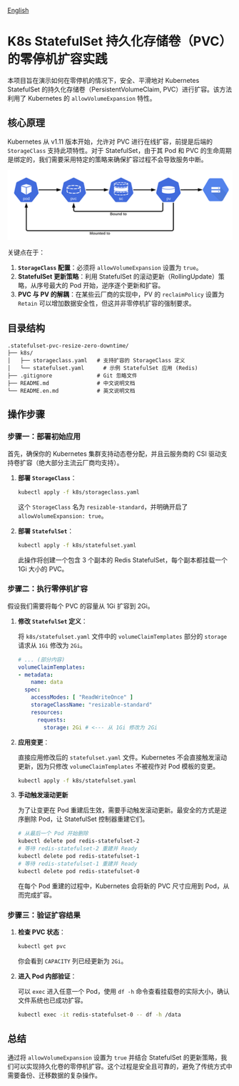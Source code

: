 [English](./README.en.md)

# K8s StatefulSet 持久化存储卷（PVC）的零停机扩容实践

本项目旨在演示如何在零停机的情况下，安全、平滑地对 Kubernetes StatefulSet 的持久化存储卷（PersistentVolumeClaim, PVC）进行扩容。该方法利用了 Kubernetes 的 `allowVolumeExpansion` 特性。

## 核心原理

Kubernetes 从 v1.11 版本开始，允许对 PVC 进行在线扩容，前提是后端的 `StorageClass` 支持此项特性。对于 StatefulSet，由于其 Pod 和 PVC 的生命周期是绑定的，我们需要采用特定的策略来确保扩容过程不会导致服务中断。

![PV, PVC, and StorageClass Relationship](./images/pv_pvc_sc.png)

关键点在于：

1.  **`StorageClass` 配置**：必须将 `allowVolumeExpansion` 设置为 `true`。
2.  **StatefulSet 更新策略**：利用 StatefulSet 的滚动更新（RollingUpdate）策略，从序号最大的 Pod 开始，逆序逐个更新和扩容。
3.  **PVC 与 PV 的解耦**：在某些云厂商的实现中，PV 的 `reclaimPolicy` 设置为 `Retain` 可以增加数据安全性，但这并非零停机扩容的强制要求。

## 目录结构

```
.statefulset-pvc-resize-zero-downtime/
├── k8s/
│   ├── storageclass.yaml   # 支持扩容的 StorageClass 定义
│   └── statefulset.yaml      # 示例 StatefulSet 应用 (Redis)
├── .gitignore              # Git 忽略文件
├── README.md               # 中文说明文档
└── README.en.md            # 英文说明文档
```

## 操作步骤

### 步骤一：部署初始应用

首先，确保你的 Kubernetes 集群支持动态卷分配，并且云服务商的 CSI 驱动支持卷扩容（绝大部分主流云厂商均支持）。

1.  **部署 `StorageClass`**：

    ```bash
    kubectl apply -f k8s/storageclass.yaml
    ```

    这个 `StorageClass` 名为 `resizable-standard`，并明确开启了 `allowVolumeExpansion: true`。

2.  **部署 `StatefulSet`**：

    ```bash
    kubectl apply -f k8s/statefulset.yaml
    ```

    此操作将创建一个包含 3 个副本的 Redis StatefulSet，每个副本都挂载一个 1Gi 大小的 PVC。

### 步骤二：执行零停机扩容

假设我们需要将每个 PVC 的容量从 1Gi 扩容到 2Gi。

1.  **修改 `StatefulSet` 定义**：

    将 `k8s/statefulset.yaml` 文件中的 `volumeClaimTemplates` 部分的 `storage` 请求从 `1Gi` 修改为 `2Gi`。

    ```yaml
    # ... (部分内容)
    volumeClaimTemplates:
    - metadata:
        name: data
      spec:
        accessModes: [ "ReadWriteOnce" ]
        storageClassName: "resizable-standard"
        resources:
          requests:
            storage: 2Gi # <--- 从 1Gi 修改为 2Gi
    ```

2.  **应用变更**：

    直接应用修改后的 `statefulset.yaml` 文件。Kubernetes 不会直接触发滚动更新，因为只修改 `volumeClaimTemplates` 不被视作对 Pod 模板的变更。

    ```bash
    kubectl apply -f k8s/statefulset.yaml
    ```

3.  **手动触发滚动更新**

    为了让变更在 Pod 重建后生效，需要手动触发滚动更新。最安全的方式是逆序删除 Pod，让 StatefulSet 控制器重建它们。

    ```bash
    # 从最后一个 Pod 开始删除
    kubectl delete pod redis-statefulset-2
    # 等待 redis-statefulset-2 重建并 Ready
    kubectl delete pod redis-statefulset-1
    # 等待 redis-statefulset-1 重建并 Ready
    kubectl delete pod redis-statefulset-0
    ```

    在每个 Pod 重建的过程中，Kubernetes 会将新的 PVC 尺寸应用到 Pod，从而完成扩容。

### 步骤三：验证扩容结果

1.  **检查 PVC 状态**：

    ```bash
    kubectl get pvc
    ```

    你会看到 `CAPACITY` 列已经更新为 `2Gi`。

2.  **进入 Pod 内部验证**：

    可以 `exec` 进入任意一个 Pod，使用 `df -h` 命令查看挂载卷的实际大小，确认文件系统也已成功扩容。

    ```bash
    kubectl exec -it redis-statefulset-0 -- df -h /data
    ```

## 总结

通过将 `allowVolumeExpansion` 设置为 `true` 并结合 StatefulSet 的更新策略，我们可以实现持久化卷的零停机扩容。这个过程是安全且可靠的，避免了传统方式中需要备份、迁移数据的复杂操作。